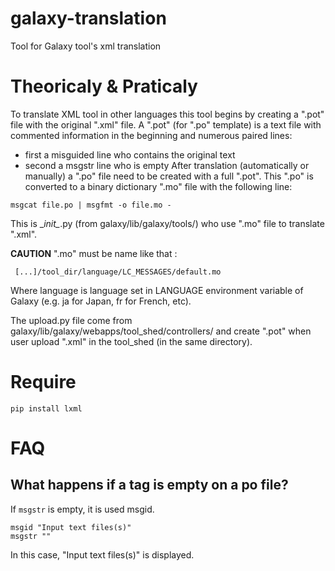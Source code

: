 # galaxy-translation
Tool for Galaxy tool's xml translation

# Theoricaly & Praticaly
To translate XML tool in other languages this tool begins by creating a ".pot" file with the original ".xml" file.
A ".pot" (for ".po" template) is a text file with commented information in the beginning and numerous paired lines:
- first a misguided line who contains the original text
- second a msgstr line who is empty
After translation (automatically or manually) a ".po" file need to be created with a full ".pot".
This ".po" is converted to a binary dictionary ".mo" file with the following line:

```
msgcat file.po | msgfmt -o file.mo -
```

This is \__init\__.py (from galaxy/lib/galaxy/tools/) who use ".mo" file to translate ".xml".

__CAUTION__ ".mo" must be name like that :

```
 [...]/tool_dir/language/LC_MESSAGES/default.mo
```
Where language is language set in LANGUAGE environment variable of Galaxy (e.g. ja for Japan, fr for French, etc).

The upload.py file come from galaxy/lib/galaxy/webapps/tool_shed/controllers/ and create ".pot" when user upload ".xml" in the tool_shed (in the same directory).


# Require

```
pip install lxml
```

# FAQ

## What happens if a tag is empty on a po file?

If `msgstr` is empty, it is used msgid.

```
msgid "Input text files(s)"
msgstr ""
```

In this case, "Input text files(s)" is displayed.
